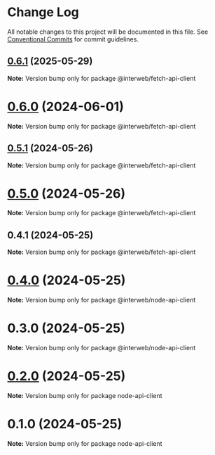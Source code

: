 # Change Log

All notable changes to this project will be documented in this file.
See [Conventional Commits](https://conventionalcommits.org) for commit guidelines.

## [0.6.1](https://github.com/hyperweb-io/schema-typescript/compare/@interweb/fetch-api-client@0.6.0...@interweb/fetch-api-client@0.6.1) (2025-05-29)

**Note:** Version bump only for package @interweb/fetch-api-client





# [0.6.0](https://github.com/hyperweb-io/schema-typescript/compare/@interweb/fetch-api-client@0.5.1...@interweb/fetch-api-client@0.6.0) (2024-06-01)

**Note:** Version bump only for package @interweb/fetch-api-client





## [0.5.1](https://github.com/hyperweb-io/schema-typescript/compare/@interweb/fetch-api-client@0.5.0...@interweb/fetch-api-client@0.5.1) (2024-05-26)

**Note:** Version bump only for package @interweb/fetch-api-client





# [0.5.0](https://github.com/hyperweb-io/schema-typescript/compare/@interweb/fetch-api-client@0.4.1...@interweb/fetch-api-client@0.5.0) (2024-05-26)

**Note:** Version bump only for package @interweb/fetch-api-client





## 0.4.1 (2024-05-25)

**Note:** Version bump only for package @interweb/fetch-api-client





# [0.4.0](https://github.com/hyperweb-io/schema-typescript/compare/@interweb/node-api-client@0.3.0...@interweb/node-api-client@0.4.0) (2024-05-25)

**Note:** Version bump only for package @interweb/node-api-client





# 0.3.0 (2024-05-25)

**Note:** Version bump only for package @interweb/node-api-client





# [0.2.0](https://github.com/hyperweb-io/schema-typescript/compare/node-api-client@0.1.0...node-api-client@0.2.0) (2024-05-25)

**Note:** Version bump only for package node-api-client





# 0.1.0 (2024-05-25)

**Note:** Version bump only for package node-api-client

